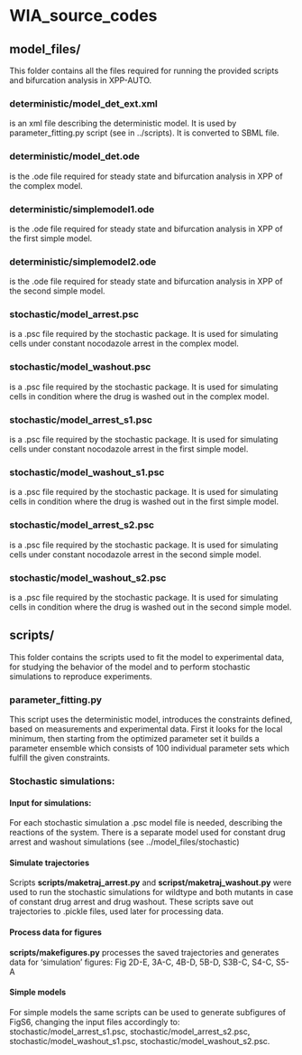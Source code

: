 # WIA_source_codes

## model_files/
This folder contains all the files required for running the provided scripts and bifurcation analysis in XPP-AUTO.

### deterministic/model_det_ext.xml
is an xml file describing the deterministic model. It is used by parameter_fitting.py script (see in ../scripts). It is converted to SBML file.

### deterministic/model_det.ode
is the .ode file required for steady state and bifurcation analysis in XPP of the complex model.

### deterministic/simplemodel1.ode
is the .ode file required for steady state and bifurcation analysis in XPP of the first simple model.

### deterministic/simplemodel2.ode
is the .ode file required for steady state and bifurcation analysis in XPP of the second simple model.

### stochastic/model_arrest.psc 
is a .psc file required by the stochastic package. It is used for simulating cells under constant nocodazole arrest in the complex model.

### stochastic/model_washout.psc
is a .psc file required by the stochastic package. It is used for simulating cells in condition where the drug is washed out in the complex model.

### stochastic/model_arrest_s1.psc 
is a .psc file required by the stochastic package. It is used for simulating cells under constant nocodazole arrest in the first simple model.

### stochastic/model_washout_s1.psc
is a .psc file required by the stochastic package. It is used for simulating cells in condition where the drug is washed out in the first simple model.

### stochastic/model_arrest_s2.psc 
is a .psc file required by the stochastic package. It is used for simulating cells under constant nocodazole arrest in the second simple model.

### stochastic/model_washout_s2.psc
is a .psc file required by the stochastic package. It is used for simulating cells in condition where the drug is washed out in the second simple model.


## scripts/
This folder contains the scripts used to fit the model to experimental data, for studying the behavior of the model and to perform stochastic simulations to reproduce experiments.

### parameter_fitting.py
This script uses the deterministic model, introduces the constraints defined, based on measurements and experimental data. First it looks for the local minimum, then starting from the optimized parameter set it builds a parameter ensemble which consists of 100 individual parameter sets which fulfill the given constraints.

### Stochastic simulations:

#### Input for simulations:
For each stochastic simulation a .psc model file is needed, describing the reactions of the system. There is a separate model used for constant drug arrest and washout simulations (see ../model_files/stochastic)

#### Simulate trajectories
Scripts **scripts/maketraj_arrest.py** and **scripst/maketraj_washout.py** were used to run the stochastic simulations 
for wildtype and both mutants in case of constant drug arrest and drug washout. These scripts save out trajectories to .pickle files, used later for processing data.

#### Process data for figures
**scripts/makefigures.py** processes the saved trajectories and generates data for ‘simulation’ figures: Fig 2D-E, 3A-C, 4B-D, 5B-D, S3B-C, S4-C, S5-A

#### Simple models
For simple models the same scripts can be used to generate subfigures of FigS6, changing the input files accordingly to: stochastic/model_arrest_s1.psc, stochastic/model_arrest_s2.psc, stochastic/model_washout_s1.psc, stochastic/model_washout_s2.psc.


